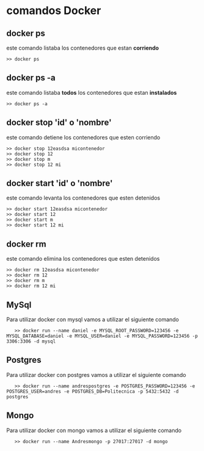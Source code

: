 # comandos Docker

## docker ps
este comando listaba los contenedores que estan **corriendo**
```
>> docker ps
```
## docker ps -a
este comando listaba **todos** los contenedores que estan **instalados**
```
>> docker ps -a
```
## docker stop 'id' o 'nombre'
este comando detiene  los contenedores que esten corriendo
```
>> docker stop 12easdsa micontenedor
>> docker stop 12
>> docker stop m
>> docker stop 12 mi
```
## docker start 'id' o 'nombre'
este comando levanta los contenedores que esten detenidos
```
>> docker start 12easdsa micontenedor
>> docker start 12
>> docker start m
>> docker start 12 mi
```
## docker rm
este comando elimina  los contenedores que esten detenidos
```
>> docker rm 12easdsa micontenedor
>> docker rm 12
>> docker rm m
>> docker rm 12 mi
```
## MySql
   
Para utilizar docker con mysql vamos a utilizar el siguiente comando
```
   >> docker run --name daniel -e MYSQL_ROOT_PASSWORD=123456 -e MYSQL_DATABASE=daniel -e MYSQL_USER=daniel -e MYSQL_PASSWORD=123456 -p 3306:3306 -d mysql
```
## Postgres
   
   Para utilizar docker con postgres vamos a utilizar el siguiente comando
```
   >> docker run --name andrespostgres -e POSTGRES_PASSWORD=123456 -e POSTGRES_USER=andres -e POSTGRES_DB=Politecnica -p 5432:5432 -d postgres
```
## Mongo
   
   Para utilizar docker con mongo vamos a utilizar el siguiente comando
```
   >> docker run --name Andresmongo -p 27017:27017 -d mongo
   ```